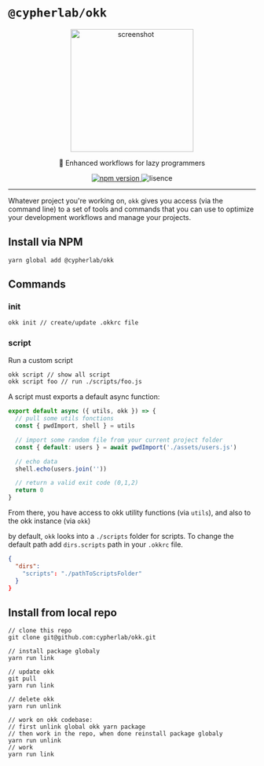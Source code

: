 # `@cypherlab/okk`


<p align="center">
  <img width="250" alt="screenshot" src="https://user-images.githubusercontent.com/503577/66052337-c05caa00-e530-11e9-8e43-1d242ae7aa39.png">
</p>
<p align="center">
  🤖 Enhanced workflows for lazy programmers
</p>
<p align="center">
  <a href="https://www.npmjs.com/package/">
    <img alt="npm version" src="https://img.shields.io/npm/v/@cypherlab/okk">
  </a>
  <img alt="lisence" src="https://img.shields.io/npm/l/@cypherlab/okk">
</p>

---

Whatever project you're working on, `okk` gives you access (via the command line) to a set of tools and commands that you can use to optimize your development workflows and manage your projects.


## Install via NPM
```
yarn global add @cypherlab/okk
```

## Commands

### init

```bash
okk init // create/update .okkrc file
```

### script

Run a custom script

```bash
okk script // show all script
okk script foo // run ./scripts/foo.js
```

A script must exports a default async function:

```js
export default async ({ utils, okk }) => {
  // pull some utils fonctions
  const { pwdImport, shell } = utils

  // import some random file from your current project folder
  const { default: users } = await pwdImport('./assets/users.js')  

  // echo data
  shell.echo(users.join(''))

  // return a valid exit code (0,1,2)
  return 0
}
```

From there, you have access to okk utility functions (via `utils`), and also to the okk instance (via `okk`)

by default, `okk` looks into a `./scripts` folder for scripts. To change the default path add `dirs.scripts` path in your `.okkrc` file.

```json
{
  "dirs": 
    "scripts": "./pathToScriptsFolder"
  }
}
```


## Install from local repo
```
// clone this repo
git clone git@github.com:cypherlab/okk.git

// install package globaly 
yarn run link

// update okk
git pull
yarn run link

// delete okk
yarn run unlink 

// work on okk codebase:
// first unlink global okk yarn package
// then work in the repo, when done reinstall package globaly 
yarn run unlink
// work
yarn run link
```

